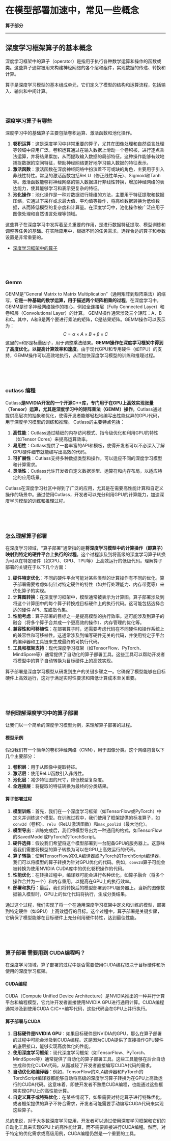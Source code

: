 # 在模型部署加速中，常见一些概念
**算子部分**

---

## 深度学习框架算子的基本概念
深度学习框架中的算子（operator）是指用于执行各种数学运算和操作的函数或类。这些算子通常被用来构建神经网络的各个层和组件，实现数据的传递、转换和计算。

算子是深度学习模型的基本组成单元，它们定义了模型的结构和运算流程，包括输入、输出和中间计算。


<br>
<br>


### 深度学习算子有哪些

深度学习中的基础算子主要包括卷积运算、激活函数和池化操作。
1. **卷积运算**：这是深度学习中非常重要的算子，尤其在图像处理和自然语言处理等领域中应用广泛。卷积运算通过在输入数据上滑动一个卷积核，进行逐点乘法运算，并将结果累加，从而提取输入数据的局部特征。这种操作能够有效地捕捉数据的空间特征，帮助神经网络更好地学习输入数据的特征表示。
2. **激活函数**：激活函数在深度神经网络中扮演着不可或缺的角色，主要用于引入非线性特性。常见的激活函数包括ReLU（修正线性单元）、Sigmoid和Tanh等。激活函数能够将神经网络的输入数据进行非线性转换，增加神经网络的表达能力，使其能够学习和表示更复杂的特征。
3. **池化操作**：池化操作是一种对数据进行降维的方法，主要用于特征提取和数据压缩。它通过下采样或求最大值、平均值等操作，将高维数据转换为低维数据，从而降低模型的复杂度和计算量。在深度学习中，池化操作被广泛应用于图像处理和自然语言处理等领域。

这些算子在深度学习中发挥着至关重要的作用，是进行数据特征提取、模型训练和调整等任务的基础。在实际应用中，根据不同的任务需求，选择合适的算子和参数设置是非常重要的。

- [深度学习框架中的算子](https://blog.csdn.net/weixin_48060069/article/details/132368473)



<br>
<br>
<br>



### Gemm
GEMM是“General Matrix to Matrix Multiplication”（通用矩阵到矩阵乘法）的缩写，**它是一种基础的数学运算，用于描述两个矩阵相乘的过程**。在深度学习中，GEMM是许多神经网络操作的核心，例如全连接层（Fully Connected Layer）和卷积层（Convolutional Layer）的计算。
GEMM操作通常涉及三个矩阵：A、B和C。其中，A和B是两个要进行乘法的矩阵，C是结果矩阵。GEMM操作可以表示为：
$$
 C = \alpha \times A \times B + \beta \times C 
$$
这里的α和β是标量因子，用于调整乘法结果。**GEMM操作在深度学习框架中得到了高度优化，以提高计算效率和速度**。由于现代GPU和专用硬件（如TPU）的支持，GEMM操作可以高效地执行，从而加快深度学习模型的训练和推理过程。



<br>
<br>
<br>



### cutlass 编程
Cutlass**是NVIDIA开发的一个开源C++库，专门用于在GPU上高效实现张量（Tensor）运算，尤其是深度学习中的矩阵乘法（GEMM）操作**。Cutlass通过提供高层次的抽象和优化，使得开发者能够轻松地编写出性能优异的GPU代码，用于深度学习模型的训练和推理。
Cutlass的主要特点包括：
1. **高性能**：Cutlass通过精细的内存访问模式、指令级优化和利用GPU的特性（如Tensor Cores）来提高运算效率。
2. **易用性**：Cutlass提供了一套丰富的API和模板，使得开发者可以不必深入了解GPU硬件细节就能编写出高效的代码。
3. **可扩展性**：Cutlass支持多种数据类型和操作，可以适应不同的深度学习模型和计算需求。
4. **灵活性**：Cutlass允许开发者自定义数据类型、运算符和内存布局，以适应特定的应用场景。

Cutlass在深度学习社区中得到了广泛的应用，尤其是在需要高性能计算和自定义操作的场景中。通过使用Cutlass，开发者可以充分利用GPU的计算能力，加速深度学习模型的训练和推理过程。


<br>
<br>
<br>



###  怎么理解算子部署
在深度学习领域，"算子部署"通常指的是**将深度学习模型中的计算操作（即算子）映射到特定的硬件平台上执行的过程**。这个过程涉及到将高级的深度学习算子转换为可以在特定硬件（如CPU、GPU、TPU等）上高效运行的低级代码。理解算子部署的关键在于以下几个方面：
1. **硬件特定优化**：不同的硬件平台可能对某些类型的计算操作有不同的优化。算子部署需要考虑如何针对特定硬件的特性（如并行处理能力、内存带宽等）来优化算子的实现。
2. **计算图转换**：在深度学习框架中，模型通常被表示为计算图。算子部署涉及到将这个计算图中的每个算子转换成目标硬件上的执行代码。这可能包括选择合适的硬件 API、库或指令集。
3. **性能考虑**：算子部署的目标之一是提高模型的执行效率。这可能涉及到算子的融合（将多个算子合并成一个更高效的操作）、内存管理的优化等。
4. **兼容性和可移植性**：在部署算子时，还需要考虑代码在不同硬件和操作系统上的兼容性和可移植性。这通常涉及到编写硬件无关的代码，并使用特定于平台的编译器和工具链来生成最终的可执行代码。
5. **工具和框架支持**：现代深度学习框架（如TensorFlow、PyTorch、MindSpore等）通常提供了自动化的算子部署工具。这些工具可以帮助开发者将模型中的算子自动转换为目标硬件上的高效实现。

算子部署是深度学习模型从研发到生产的关键步骤之一。它确保了模型能够在目标硬件上高效运行，这对于满足实时性要求和降低计算成本至关重要。


<br>
<br>
<br>


### 举例理解深度学习中的算子部署

让我们以一个简单的深度学习模型为例，来理解算子部署的过程。
#### 模型示例
假设我们有一个简单的卷积神经网络（CNN），用于图像分类。这个网络包含以下几个主要部分：
1. **卷积层**：用于从图像中提取特征。
2. **激活层**：使用ReLU函数引入非线性。
3. **池化层**：减少特征图的尺寸，降低模型复杂度。
4. **全连接层**：将提取的特征转换为最终的分类结果。

#### 算子部署过程
1. **模型训练**：首先，我们在一个深度学习框架（如TensorFlow或PyTorch）中定义并训练这个模型。在训练过程中，我们使用了框架提供的标准算子，如`conv2d`（卷积）、`relu`（ReLU激活函数）和`max_pool2d`（最大池化）。
2. **模型导出**：训练完成后，我们将模型导出为一种通用的格式，如TensorFlow的SavedModel或PyTorch的TorchScript。
3. **硬件选择**：假设我们希望将这个模型部署到一台配备GPU的服务器上。这意味着我们需要将模型的算子转换为可以在GPU上高效运行的代码。
4. **算子转换**：使用TensorFlow的XLA编译器或PyTorch的TorchScript编译器，我们可以将模型的算子转换为针对GPU优化的代码。例如，`conv2d`算子可能会被转换为使用NVIDIA CUDA库中的优化卷积操作的代码。
5. **性能优化**：在转换过程中，编译器可能会进行各种优化，如算子融合（将多个操作合并为一个）和内存重用，以提高在GPU上的执行效率。
6. **部署和执行**：最后，我们将转换后的模型部署到GPU服务器上。当新的图像数据输入模型时，GPU上的优化代码将执行，生成分类结果。

通过这个过程，我们实现了将一个在通用深度学习框架中定义和训练的模型，部署到特定硬件（如GPU）上高效运行的目标。这个过程中，算子部署是关键步骤，它确保了模型能够在目标硬件上充分利用硬件特性，达到最佳性能。


<br>
<br>
<br>


### 算子部署 需要用到 CUDA编程吗？
在深度学习领域，算子部署的过程中是否需要使用CUDA编程取决于目标硬件和所使用的深度学习框架。

#### CUDA编程
CUDA（Compute Unified Device Architecture）是NVIDIA推出的一种并行计算平台和编程模型，它允许开发者直接使用NVIDIA GPU进行通用计算。CUDA编程通常涉及到使用CUDA C/C++编写代码，这些代码会在GPU上并行执行。

#### 算子部署与CUDA
1. **目标硬件是NVIDIA GPU**：如果目标硬件是NVIDIA的GPU，那么在算子部署的过程中可能会涉及到CUDA编程。这是因为CUDA提供了直接操作GPU硬件的底层接口，能够实现高度优化的性能。
2. **使用深度学习框架**：现代深度学习框架（如TensorFlow、PyTorch、MindSpore等）通常提供了自动化的算子部署工具。这些工具能够在后台自动生成和优化CUDA代码，从而减轻了开发者直接编写CUDA代码的需求。
3. **自动优化和编译器**：例如，TensorFlow的XLA编译器和PyTorch的TorchScript编译器都能够自动将高级的深度学习算子转换为在GPU上高效运行的CUDA代码。这意味着，即使开发者不熟悉CUDA编程，也能通过这些框架实现GPU上的高性能计算。
4. **自定义算子或特殊优化**：在某些情况下，如果需要对特定算子进行特殊优化，或者框架提供的算子不符合需求，开发者可能需要手动编写CUDA代码来实现这些算子。

总的来说，对于大多数深度学习应用，开发者可以通过使用深度学习框架和它们的自动化工具来实现GPU上的高性能计算，而不需要直接进行CUDA编程。然而，对于特定的优化需求或高级用例，CUDA编程仍然是一个重要的工具。





<br>
<br>
<br>



